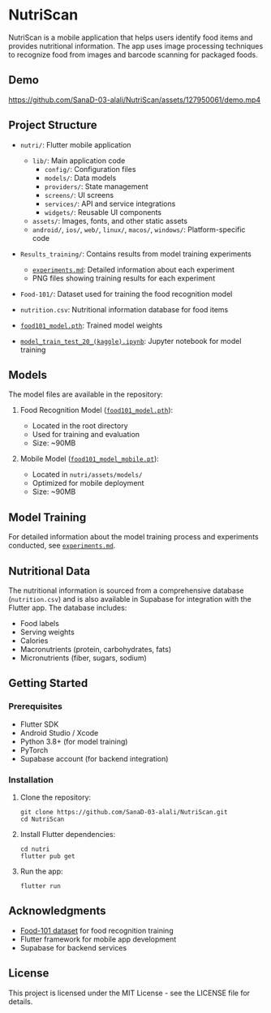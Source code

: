 # NutriScan

NutriScan is a mobile application that helps users identify food items and provides nutritional information. The app uses image processing techniques to recognize food from images and barcode scanning for packaged foods.

## Demo

https://github.com/SanaD-03-alali/NutriScan/assets/127950061/demo.mp4

## Project Structure

- `nutri/`: Flutter mobile application
  - `lib/`: Main application code
    - `config/`: Configuration files
    - `models/`: Data models
    - `providers/`: State management
    - `screens/`: UI screens
    - `services/`: API and service integrations
    - `widgets/`: Reusable UI components
  - `assets/`: Images, fonts, and other static assets
  - `android/`, `ios/`, `web/`, `linux/`, `macos/`, `windows/`: Platform-specific code

- `Results_training/`: Contains results from model training experiments
  - [`experiments.md`](Results_training/experiments.md): Detailed information about each experiment
  - PNG files showing training results for each experiment

- `Food-101/`: Dataset used for training the food recognition model
- `nutrition.csv`: Nutritional information database for food items
- [`food101_model.pth`](food101_model.pth): Trained model weights
- [`model_train_test_20_(kaggle).ipynb`](model_train_test_20_(kaggle).ipynb): Jupyter notebook for model training

## Models

The model files are available in the repository:

1. Food Recognition Model ([`food101_model.pth`](food101_model.pth)):
   - Located in the root directory
   - Used for training and evaluation
   - Size: ~90MB

2. Mobile Model ([`food101_model_mobile.pt`](nutri/assets/models/food101_model_mobile.pt)):
   - Located in `nutri/assets/models/`
   - Optimized for mobile deployment
   - Size: ~90MB

## Model Training

For detailed information about the model training process and experiments conducted, see [`experiments.md`](Results_training/experiments.md).

## Nutritional Data

The nutritional information is sourced from a comprehensive database (`nutrition.csv`) and is also available in Supabase for integration with the Flutter app. The database includes:

- Food labels
- Serving weights
- Calories
- Macronutrients (protein, carbohydrates, fats)
- Micronutrients (fiber, sugars, sodium)

## Getting Started

### Prerequisites

- Flutter SDK
- Android Studio / Xcode
- Python 3.8+ (for model training)
- PyTorch
- Supabase account (for backend integration)

### Installation

1. Clone the repository:
   ```
   git clone https://github.com/SanaD-03-alali/NutriScan.git
   cd NutriScan
   ```

2. Install Flutter dependencies:
   ```
   cd nutri
   flutter pub get
   ```

3. Run the app:
   ```
   flutter run
   ```

## Acknowledgments

- [Food-101 dataset](https://www.kaggle.com/datasets/kmader/food41) for food recognition training
- Flutter framework for mobile app development
- Supabase for backend services

## License

This project is licensed under the MIT License - see the LICENSE file for details.
